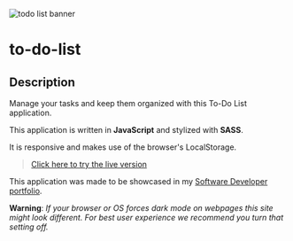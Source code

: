 ![todo list banner](https://user-images.githubusercontent.com/102340968/163491565-e5d66cea-ceee-4d5c-bd61-b196bdf4192d.png)
# to-do-list
## Description
Manage your tasks and keep them organized with this To-Do List application.

This application is written in **JavaScript** and stylized with **SASS**.

It is responsive and makes use of the browser's LocalStorage.

>[Click here to try the live version](https://carlos-quintana.github.io/to-do-list)

This application was made to be showcased in my [Software Developer portfolio](https://carlos-quintana.github.io/).

**Warning**: *If your browser or OS forces dark mode on webpages this site might look different. For best user experience we recommend you turn that setting off.*